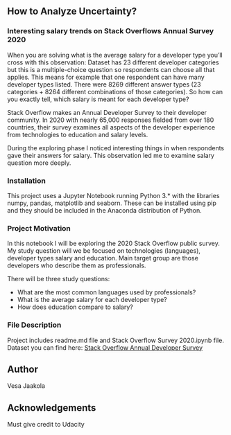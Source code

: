 ## How to Analyze Uncertainty? 

### Interesting salary trends on Stack Overflows Annual Survey 2020

When you are solving what is the average salary for a developer type you’ll cross with this observation: Dataset has 23 different developer categories but this is a multiple-choice question so respondents can choose all that applies. This means for example that one respondent can have many developer types listed. There were 8269 different answer types (23 categories + 8264 different combinations of those categories). So how can you exactly tell, which salary is meant for each developer type?

Stack Overflow makes an Annual Developer Survey to their developer community. In 2020 with nearly 65,000 responses fielded from over 180 countries, their survey examines all aspects of the developer experience from technologies to education and salary levels.

During the exploring phase I noticed interesting things in when respondents gave their answers for salary. This observation led me to examine salary question more deeply. 

### Installation
This project uses a Jupyter Notebook running Python 3.* with the libraries numpy, pandas, matplotlib and seaborn. These can be installed using pip and they should be included in the Anaconda distribution of Python.


### Project Motivation

In this notebook I will be exploring the 2020 Stack Overflow public survey. My study question will we be focused on technologies (languages), developer types salary and education. Main target group are those developers who describe them as professionals.

There will be three study questions:

- What are the most common languages used by professionals?
- What is the average salary for each developer type?
- How does education compare to salary?

### File Description

Project includes readme.md file and Stack Overflow Survey 2020.ipynb file. 
Dataset you can find here:
[Stack Overflow Annual Developer Survey ](https://insights.stackoverflow.com/survey)

## Author
Vesa Jaakola

## Acknowledgements
Must give credit to Udacity
